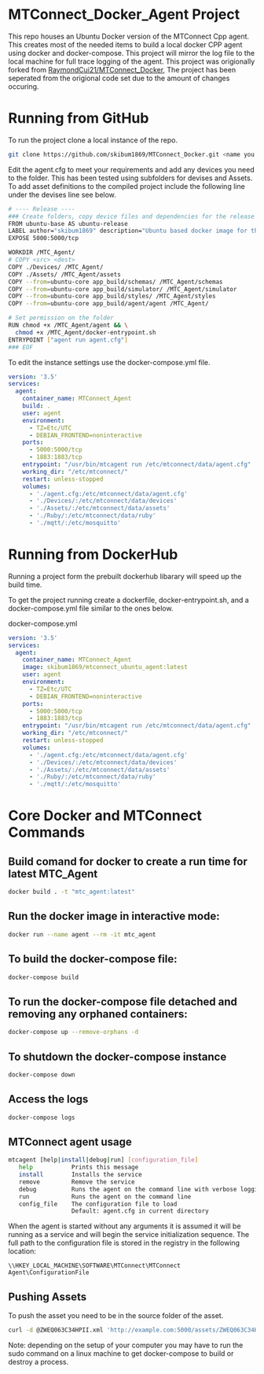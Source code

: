 # MTConnect_Docker_Agent Project

This repo houses an Ubuntu Docker version of the MTConnect Cpp agent. This creates most of the needed items to build a local docker CPP agent using docker and docker-compose.
This project will mirror the log file to the local machine for full trace logging of the agent. This project was origionally forked from [RaymondCui21/MTConnect_Docker](https://github.com/RaymondCui21/MTConnect_Docker), The project has been seperated from the origional code set due to the amount of changes occuring. 

# Running from GitHub

To run the project clone a local instance of the repo.

``` bash
git clone https://github.com/skibum1869/MTConnect_Docker.git <name you want for the local repo>
```
Edit the agent.cfg to meet your requirements and add any devices you need to the folder. This has been tested using subfolders for devises and Assets.
To add asset definitions to the compiled project include the following line under the devises line see below.

```bash
# ---- Release ----
### Create folders, copy device files and dependencies for the release
FROM ubuntu-base AS ubuntu-release
LABEL author="skibum1869" description="Ubuntu based docker image for the latest Release Version of the MTConnect C++ Agent"
EXPOSE 5000:5000/tcp

WORKDIR /MTC_Agent/
# COPY <src> <dest>
COPY ./Devices/ /MTC_Agent/
COPY ./Assets/ /MTC_Agent/assets
COPY --from=ubuntu-core app_build/schemas/ /MTC_Agent/schemas
COPY --from=ubuntu-core app_build/simulator/ /MTC_Agent/simulator
COPY --from=ubuntu-core app_build/styles/ /MTC_Agent/styles
COPY --from=ubuntu-core app_build/agent/agent /MTC_Agent/

# Set permission on the folder
RUN chmod +x /MTC_Agent/agent && \
  chmod +x /MTC_Agent/docker-entrypoint.sh
ENTRYPOINT ["agent run agent.cfg"]
### EOF
```

To edit the instance settings use the docker-compose.yml file. 
```yml
version: '3.5'
services:
  agent:
    container_name: MTConnect_Agent
    build: .
    user: agent
    environment:
      - TZ=Etc/UTC
      - DEBIAN_FRONTEND=noninteractive
    ports: 
      - 5000:5000/tcp
      - 1883:1883/tcp
    entrypoint: "/usr/bin/mtcagent run /etc/mtconnect/data/agent.cfg"
    working_dir: "/etc/mtconnect/"
    restart: unless-stopped
    volumes:
      - './agent.cfg:/etc/mtconnect/data/agent.cfg'
      - './Devices/:/etc/mtconnect/data/devices'
      - './Assets/:/etc/mtconnect/data/assets'
      - './Ruby/:/etc/mtconnect/data/ruby'
      - './mqtt/:/etc/mosquitto'
```

# Running from DockerHub

Running a project form the prebuilt dockerhub libarary will speed up the build time.

To get the project running create a dockerfile, docker-entrypoint.sh, and a docker-compose.yml file similar to the ones below.

docker-compose.yml
```yml
version: '3.5'
services:
  agent:
    container_name: MTConnect_Agent
    image: skibum1869/mtconnect_ubuntu_agent:latest
    user: agent
    environment:
      - TZ=Etc/UTC
      - DEBIAN_FRONTEND=noninteractive
    ports: 
      - 5000:5000/tcp
      - 1883:1883/tcp
    entrypoint: "/usr/bin/mtcagent run /etc/mtconnect/data/agent.cfg"
    working_dir: "/etc/mtconnect/"
    restart: unless-stopped
    volumes:
      - './agent.cfg:/etc/mtconnect/data/agent.cfg'
      - './Devices/:/etc/mtconnect/data/devices'
      - './Assets/:/etc/mtconnect/data/assets'
      - './Ruby/:/etc/mtconnect/data/ruby'
      - './mqtt/:/etc/mosquitto'
```

# Core Docker and MTConnect Commands

## Build comand for docker to create a run time for latest MTC_Agent
```bash
docker build . -t "mtc_agent:latest"
```

## Run the docker image in interactive mode:
```bash
docker run --name agent --rm -it mtc_agent
```

## To build the docker-compose file:
``` bash
docker-compose build
````

## To run the docker-compose file detached and removing any orphaned containers:
``` bash
docker-compose up --remove-orphans -d
```

## To shutdown the docker-compose instance
``` bash
docker-compose down
```

## Access the logs
```bash
docker-compose logs
```

## MTConnect agent usage
```bash
mtcagent [help|install|debug|run] [configuration_file]
   help           Prints this message
   install        Installs the service
   remove         Remove the service
   debug          Runs the agent on the command line with verbose logging
   run            Runs the agent on the command line
   config_file    The configuration file to load
                  Default: agent.cfg in current directory
````

When the agent is started without any arguments it is assumed it will be running as a service and will begin the service initialization sequence. The full path to the configuration file is stored in the registry in the following location:

```\\HKEY_LOCAL_MACHINE\SOFTWARE\MTConnect\MTConnect Agent\ConfigurationFile```

## Pushing Assets
To push the asset you need to be in the source folder of the asset.
```bash
curl -d @ZWEQ063C34HPII.xml 'http://example.com:5000/assets/ZWEQ063C34HPII.1?device=HEMsaw&type=CuttingTool'
```

Note: depending on the setup of your computer you may have to run the sudo command on a linux machine to get docker-compose to build or destroy a process. 